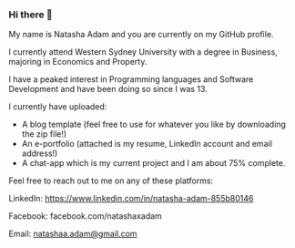 ### Hi there 👋

My name is Natasha Adam and you are currently on my GitHub profile.

I currently attend Western Sydney University with a degree in Business, majoring in Economics and Property.

I have a peaked interest in Programming languages and Software Development and have been doing so since I was 13.

I currently have uploaded:
  - A blog template (feel free to use for whatever you like by downloading the zip file!)
  - An e-portfolio (attached is my resume, LinkedIn account and email address!)
  - A chat-app which is my current project and I am about 75% complete.

Feel free to reach out to me on any of these platforms:
  
  LinkedIn: https://www.linkedin.com/in/natasha-adam-855b80146
  
  Facebook: facebook.com/natashaxadam 
 
  Email: natashaa.adam@gmail.com

